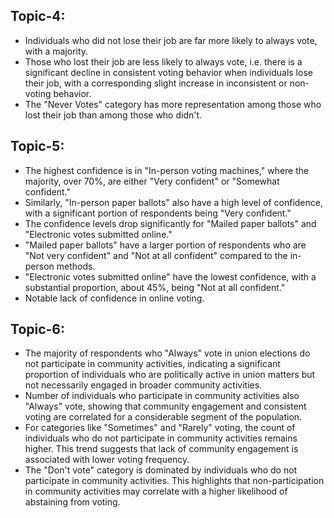 ## **Topic-4:**
- Individuals who did not lose their job are far more likely to always vote, with a majority.
- Those who lost their job are less likely to always vote, i.e. there is a significant decline in consistent voting behavior when individuals lose their job, with a corresponding slight increase in inconsistent or non-voting behavior.
- The "Never Votes" category has more representation among those who lost their job than among those who didn't.

## **Topic-5:**
- The highest confidence is in "In-person voting machines," where the majority, over 70%, are either "Very confident" or "Somewhat confident."
- Similarly, "In-person paper ballots" also have a high level of confidence, with a significant portion of respondents being "Very confident."
- The confidence levels drop significantly for "Mailed paper ballots" and "Electronic votes submitted online."
- "Mailed paper ballots" have a larger portion of respondents who are "Not very confident" and "Not at all confident" compared to the in-person methods.
- "Electronic votes submitted online" have the lowest confidence, with a substantial proportion, about 45%, being "Not at all confident."
- Notable lack of confidence in online voting.

## **Topic-6:**
- The majority of respondents who "Always" vote in union elections do not participate in community activities, indicating a significant proportion of individuals who are politically active in union matters but not necessarily engaged in broader community activities.
- Number of individuals who participate in community activities also "Always" vote, showing that community engagement and consistent voting are correlated for a considerable segment of the population.
- For categories like "Sometimes" and "Rarely" voting, the count of individuals who do not participate in community activities remains higher. This trend suggests that lack of community engagement is associated with lower voting frequency.
- The "Don't vote" category is dominated by individuals who do not participate in community activities. This highlights that non-participation in community activities may correlate with a higher likelihood of abstaining from voting.